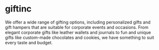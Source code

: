 # giftinc
We offer a wide range of gifting options, including personalized gifts and gift hampers that are suitable for corporate events and occasions. From elegant corporate gifts like leather wallets and journals to fun and unique gifts like custom-made chocolates and cookies, we have something to suit every taste and budget.
